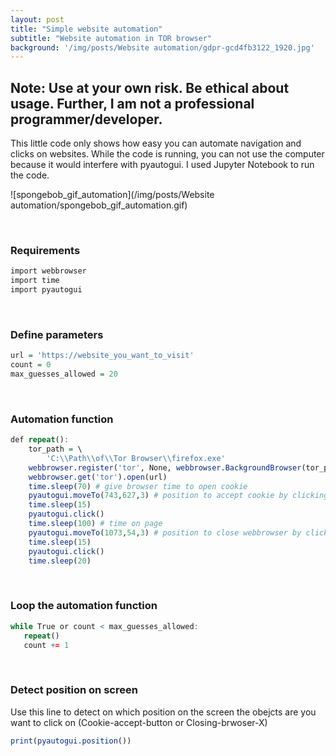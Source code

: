 ```yaml
---
layout: post
title: "Simple website automation"
subtitle: "Website automation in TOR browser"
background: '/img/posts/Website automation/gdpr-gcd4fb3122_1920.jpg'
---
```


## Note: Use at your own risk. Be ethical about usage. Further, I am not a professional programmer/developer.

This little code only shows how easy you can automate navigation and clicks on websites. While the code is running, you can not use the computer because it would interfere with pyautogui. I used Jupyter Notebook to run the code.

![spongebob_gif_automation](/img/posts/Website automation/spongebob_gif_automation.gif)<!-- -->

<br>

### Requirements
``` r
import webbrowser
import time
import pyautogui
```
<br>

### Define parameters
``` r
url = 'https://website_you_want_to_visit'
count = 0
max_guesses_allowed = 20
```

<br>

### Automation function
``` r
def repeat():
    tor_path = \
        'C:\\Path\\of\\Tor Browser\\firefox.exe'
    webbrowser.register('tor', None, webbrowser.BackgroundBrowser(tor_path))
    webbrowser.get('tor').open(url)
    time.sleep(70) # give browser time to open cookie
    pyautogui.moveTo(743,627,3) # position to accept cookie by clicking on "accept"
    time.sleep(15)
    pyautogui.click()
    time.sleep(100) # time on page
    pyautogui.moveTo(1073,54,3) # position to close webbrowser by clicking X
    time.sleep(15)
    pyautogui.click()
    time.sleep(20)
```

<br>

### Loop the automation function    
``` r
while True or count < max_guesses_allowed:
   repeat()
   count += 1
```  

<br>

### Detect position on screen

Use this line to detect on which position on the screen the obejcts are you want to click on (Cookie-accept-button or Closing-brwoser-X)

``` r
print(pyautogui.position())
```
